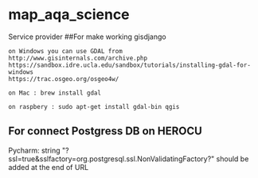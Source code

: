 # map_aqa_science
Service provider
##For make working gisdjango 

    on Windows you can use GDAL from  http://www.gisinternals.com/archive.php
    https://sandbox.idre.ucla.edu/sandbox/tutorials/installing-gdal-for-windows
    https://trac.osgeo.org/osgeo4w/
    
    on Mac : brew install gdal
    
    on raspbery : sudo apt-get install gdal-bin qgis

## For connect Postgress DB on HEROCU 
 Pycharm:  string "?ssl=true&sslfactory=org.postgresql.ssl.NonValidatingFactory?" 
 should be added at the end of URL
